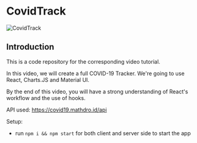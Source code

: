 # CovidTrack

![CovidTrack](https://raw.githubusercontent.com/ardhikarn/covidtrack/tree/master/covidtrack.png)

## Introduction

This is a code repository for the corresponding video tutorial.

In this video, we will create a full COVID-19 Tracker. We're going to use React, Charts.JS and Material UI.

By the end of this video, you will have a strong understanding of React's workflow and the use of hooks.

API used: https://covid19.mathdro.id/api

Setup:

- run `npm i && npm start` for both client and server side to start the app
